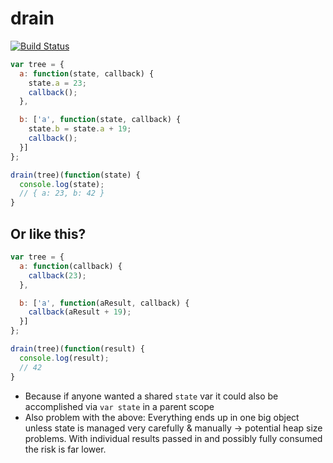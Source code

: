 # drain

[![Build Status](https://secure.travis-ci.org/evilhackerdude/drain.png)](http://travis-ci.org/evilhackerdude/drain)

~~~ js
var tree = {
  a: function(state, callback) {
    state.a = 23;
    callback();
  },

  b: ['a', function(state, callback) {
    state.b = state.a + 19;
    callback();
  }]
};

drain(tree)(function(state) {
  console.log(state);
  // { a: 23, b: 42 }
}
~~~

## Or like this?

~~~ js
var tree = {
  a: function(callback) {
    callback(23);
  },

  b: ['a', function(aResult, callback) {
    callback(aResult + 19);
  }]
};

drain(tree)(function(result) {
  console.log(result);
  // 42
}
~~~

- Because if anyone wanted a shared `state` var it could
  also be accomplished via `var state` in a parent scope
- Also problem with the above: Everything ends up in one big
  object unless state is managed very carefully & manually
  -> potential heap size problems. With individual results
  passed in and possibly fully consumed the risk is far lower.
